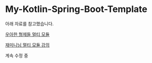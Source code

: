 
# My-Kotlin-Spring-Boot-Template

아래 자료를 참고했습니다.

[우아한 형제들 멀티 모듈 ](https://techblog.woowahan.com/2637/)

[재미니님 멀티 모듈 강의](https://www.youtube.com/watch?v=PdofVTuM-tE&list=PL8RgHPKtjlBh-LU_yUxFfIq_flizPm_vZ)

계속 수정 중